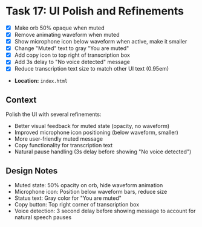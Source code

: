 # Task 17: UI Polish and Refinements

- [x] Make orb 50% opaque when muted
- [x] Remove animating waveform when muted
- [x] Show microphone icon below waveform when active, make it smaller
- [x] Change "Muted" text to gray "You are muted"
- [x] Add copy icon to top right of transcription box
- [x] Add 3s delay to "No voice detected" message
- [x] Reduce transcription text size to match other UI text (0.95em)
- **Location:** `index.html`

## Context

Polish the UI with several refinements:
- Better visual feedback for muted state (opacity, no waveform)
- Improved microphone icon positioning (below waveform, smaller)
- More user-friendly muted message
- Copy functionality for transcription text
- Natural pause handling (3s delay before showing "No voice detected")

## Design Notes

- Muted state: 50% opacity on orb, hide waveform animation
- Microphone icon: Position below waveform bars, reduce size
- Status text: Gray color for "You are muted"
- Copy button: Top right corner of transcription box
- Voice detection: 3 second delay before showing message to account for natural speech pauses
